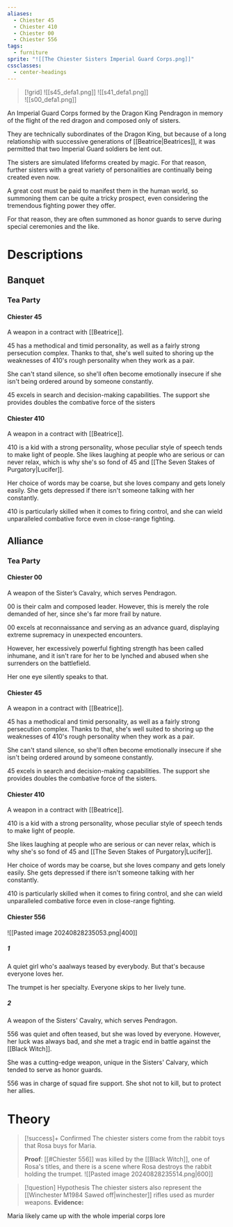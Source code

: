 ```yaml
---
aliases:
  - Chiester 45
  - Chiester 410
  - Chiester 00
  - Chiester 556
tags:
  - furniture
sprite: "![[The Chiester Sisters Imperial Guard Corps.png]]"
cssclasses:
  - center-headings
---
```


> [!grid]
> ![[s45_defa1.png]]
> ![[s41_defa1.png]]  
> ![[s00_defa1.png]]

An Imperial Guard Corps formed by the Dragon King Pendragon in memory of the flight of the red dragon and composed only of sisters.

They are technically subordinates of the Dragon King, but because of a long relationship with successive generations of [[Beatrice|Beatrices]], it was permitted that two Imperial Guard soldiers be lent out.

The sisters are simulated lifeforms created by magic.
For that reason, further sisters with a great variety of personalities are continually being created even now.

A great cost must be paid to manifest them in the human world, so summoning them can be quite a tricky prospect, even considering the tremendous fighting power they offer.

For that reason, they are often summoned as honor guards to serve during special ceremonies and the like.

# Descriptions
## Banquet
### Tea Party
#### Chiester 45
A weapon in a contract with [[Beatrice]].

45 has a methodical and timid personality, as well as a fairly strong persecution complex.
Thanks to that, she's well suited to shoring up the weaknesses of 410's rough personality when they work as a pair.

She can't stand silence, so she'll often become emotionally insecure if she isn't being ordered around by someone constantly.

45 excels in search and decision-making capabilities. The support she provides doubles the combative force of the sisters
#### Chiester 410
A weapon in a contract with [[Beatrice]].

410 is a kid with a strong personality, whose peculiar style of speech tends to make light of people.
She likes laughing at people who are serious or can never relax, which is why she's so fond of 45 and [[The Seven Stakes of Purgatory|Lucifer]].

Her choice of words may be coarse, but she loves company and gets lonely easily.
She gets depressed if there isn't someone talking with her constantly.

410 is particularly skilled when it comes to firing control, and she can wield unparalleled combative force even in close-range fighting.
## Alliance
### Tea Party
#### Chiester 00
A weapon of the Sister’s Cavalry, which serves Pendragon.

00 is their calm and composed leader. However, this is merely the role demanded of her, since she's far more frail by nature.

00 excels at reconnaissance and serving as an advance guard, displaying extreme supremacy in unexpected encounters.

However, her excessively powerful fighting strength has been called inhumane, and it isn't rare for her to be lynched and abused when she surrenders on the battlefield.

Her one eye silently speaks to that.
#### Chiester 45
A weapon in a contract with [[Beatrice]].

45 has a methodical and timid personality, as well as a fairly strong persecution complex. Thanks to that, she's well suited to shoring up the weaknesses of 410's rough personality when they work as a pair.

She can't stand silence, so she'll often become emotionally insecure if she isn't being ordered around by someone constantly.

45 excels in search and decision-making capabilities. The support she provides doubles the combative force of the sisters.
#### Chiester 410
A weapon in a contract with [[Beatrice]].

410 is a kid with a strong personality, whose peculiar style of speech tends to make light of people.

She likes laughing at people who are serious or can never relax, which is why she's so fond of 45 and [[The Seven Stakes of Purgatory|Lucifer]].

Her choice of words may be coarse, but she loves company and gets lonely easily. She gets depressed if there isn't someone talking with her constantly.

410 is particularly skilled when it comes to firing control, and she can wield unparalleled combative force even in close-range fighting.
#### Chiester 556
![[Pasted image 20240828235053.png|400]]
##### 1
A quiet girl who's aaalways teased by everybody. But that's because everyone loves her.

The trumpet is her specialty. Everyone skips to her lively tune.
##### 2
A weapon of the Sisters' Cavalry, which serves Pendragon.

556 was quiet and often teased, but she was loved by everyone. However, her luck was always bad, and she met a tragic end in battle against the [[Black Witch]].

She was a cutting-edge weapon, unique in the Sisters' Calvary, which tended to serve as honor guards.

556 was in charge of squad fire support. She shot not to kill, but to protect her allies.

# Theory

> [!success]+ Confirmed
>The chiester sisters come from the rabbit toys that Rosa buys for Maria.
>
>**Proof**: [[#Chiester 556]] was killed by the [[Black Witch]], one of Rosa's titles, and there is a scene where Rosa destroys the rabbit holding the trumpet.
>![[Pasted image 20240828235514.png|600]]

> [!question] Hypothesis
> The chiester sisters also represent the [[Winchester M1984 Sawed off|winchester]] rifles used as murder weapons.
> **Evidence:**

Maria likely came up with the whole imperial corps lore